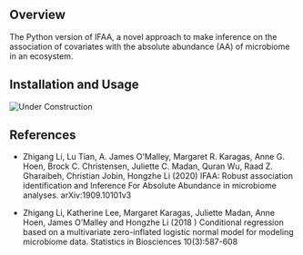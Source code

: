 

## Overview

The Python version of IFAA, a novel approach to make inference on the association of covariates with the absolute abundance (AA) of microbiome in an ecosystem.

## Installation and Usage
![Under Construction](https://user-images.githubusercontent.com/2846578/50296603-d76e5780-0448-11e9-8cf9-6152ff06388a.gif)



## References 
- Zhigang Li, Lu Tian, A. James O'Malley, Margaret R. Karagas, Anne G. Hoen, Brock C. Christensen, Juliette C. Madan, Quran Wu, Raad Z. Gharaibeh, Christian Jobin, Hongzhe Li (2020) IFAA: Robust association identification and Inference For Absolute Abundance in microbiome analyses. arXiv:1909.10101v3

- Zhigang Li, Katherine Lee, Margaret Karagas, Juliette Madan, Anne Hoen, James O’Malley and Hongzhe Li (2018 ) Conditional regression based on a multivariate zero-inflated logistic normal model for modeling microbiome data. Statistics in Biosciences  10(3):587-608
